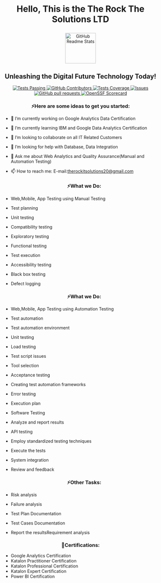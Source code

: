 <h1 align="center">Hello, This is the The Rock The Solutions LTD</p></h1>
<p align="center">
 <img width="100px" src="https://res.cloudinary.com/anuraghazra/image/upload/v1594908242/logo_ccswme.svg" align="center" alt="GitHub Readme Stats" />
 <h2 align="center">Unleashing the Digital Future Technology Today!</h2>
</p>
  <p align="center">
    <a href="https://github.com/Ramjan0487/github-readme-stats/actions">
      <img alt="Tests Passing" src="https://github.com/Ramjan0487/github-readme-stats/workflows/Test/badge.svg" />
    </a>
    <a href="https://github.com/Ramjan0487/github-readme-stats/graphs/contributors">
      <img alt="GitHub Contributors" src="https://img.shields.io/github/contributors/Ramjan0487/github-readme-stats" />
    </a>
    <a href="https://codecov.io/gh/Ramjan0487/github-readme-stats">
      <img alt="Tests Coverage" src="https://codecov.io/gh/Ramjan0487/github-readme-stats/branch/master/graph/badge.svg" />
    </a>
    <a href="https://github.com/Ramjan0487/github-readme-stats/issues">
      <img alt="Issues" src="https://img.shields.io/github/issues/Ramjan0487/github-readme-stats?color=0088ff" />
    </a>
    <a href="https://github.com/Ramjan0487/github-readme-stats/pulls">
      <img alt="GitHub pull requests" src="https://img.shields.io/github/issues-pr/Ramjan0487/github-readme-stats?color=0088ff" />
    </a>
    <a href="https://securityscorecards.dev/viewer/?uri=github.com/Ramjan0487/github-readme-stats">
      <img alt="OpenSSF Scorecard" src="https://api.securityscorecards.dev/projects/github.com/Ramjan0487/github-readme-stats/badge" />
    </a>
  </p>
 
<h3 align="center">⚡Here are some ideas to get you started:</h3></center>

- 🔭 I’m currently working on Google Analytics Data Certification
- 🌱 I’m currently learning IBM and Google Data Analytics Certification
- 👯 I’m looking to collaborate on all IT Related Customers
- 🤔 I’m looking for help with Database, Data Integration
- 💬 Ask me about Web Analytics and Quality Assurance(Manual and Automation Testing)
- 📫 How to reach me: E-mail:therockitsolutions20@gmail.com

  <h3 align="center">⚡What we Do:</h3></center>
- Web,Mobile, App Testing using Manual Testing
- Test planning
- Unit testing
- Compatibility testing
- Exploratory testing
- Functional testing
- Test execution
- Accessibility testing
- Black box testing
- Defect logging
  
  <h3 align="center">⚡What we Do:</h3></center>
- Web,Mobile, App Testing using Automation Testing
- Test automation
- Test automation environment
- Unit testing
- Load testing
- Test script issues
- Tool selection
- Acceptance testing
- Creating test automation frameworks
- Error testing
- Execution plan
- Software Testing
- Analyze and report results
- API testing
- Employ standardized testing techniques
- Execute the tests
- System integration
- Review and feedback

  <h3 align="center">⚡Other Tasks:</h3></center>
          
 - Risk analysis
 - Failure analysis
 - Test Plan Documentation
 - Test Cases Documentation
 - Report the resultsRequirement analysis
  
  <h3 align="center">👋Certifications:</h3></center>

 - Google Analytics Certification
 - Katalon Practitioner Certification
 - Katalon Professional Certification
 - Katalon Expert Certification
 - Power BI Certification

